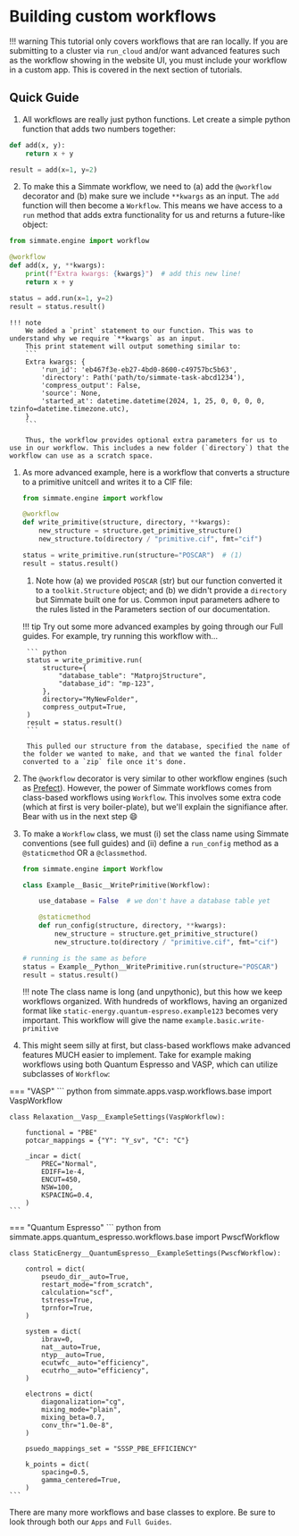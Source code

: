 
# Building custom workflows

!!! warning
    This tutorial only covers workflows that are ran locally. If you are submitting to a cluster via `run_cloud` and/or want advanced features such as the workflow showing in the website UI, you must include your workflow in a custom app. This
    is covered in the next section of tutorials.

## Quick Guide

1. All workflows are really just python functions. Let create a simple python function that adds two numbers together:
```python
def add(x, y):
    return x + y

result = add(x=1, y=2)
```

2. To make this a Simmate workflow, we need to (a) add the `@workflow` decorator and (b) make sure we include `**kwargs` as an input. The `add` function will then become a `Workflow`. This means we have access to a `run` method that adds extra functionality for us and returns a future-like object:
```python
from simmate.engine import workflow

@workflow
def add(x, y, **kwargs):
    print(f"Extra kwargs: {kwargs}")  # add this new line!
    return x + y

status = add.run(x=1, y=2)
result = status.result()
```

    !!! note
        We added a `print` statement to our function. This was to understand why we require `**kwargs` as an input.
        This print statement will output something similar to:
        ```
        Extra kwargs: {
            'run_id': 'eb467f3e-eb27-4bd0-8600-c49757bc5b63',
            'directory': Path('path/to/simmate-task-abcd1234'),
            'compress_output': False,
            'source': None,
            'started_at': datetime.datetime(2024, 1, 25, 0, 0, 0, 0, tzinfo=datetime.timezone.utc),
        }
        ```

        Thus, the workflow provides optional extra parameters for us to use in our workflow. This includes a new folder (`directory`) that the workflow can use as a scratch space.


1. As more advanced example, here is a workflow that converts a structure to a primitive unitcell and writes it to a CIF file:
    ``` python
    from simmate.engine import workflow

    @workflow
    def write_primitive(structure, directory, **kwargs):
        new_structure = structure.get_primitive_structure()
        new_structure.to(directory / "primitive.cif", fmt="cif")

    status = write_primitive.run(structure="POSCAR")  # (1)
    result = status.result()
    ```

    1. Note how (a) we provided `POSCAR` (str) but our function converted it to a `toolkit.Structure` object; and (b) we didn't provide a `directory` but Simmate built one for us. Common input parameters adhere to the rules listed in the Parameters section of our documentation.

    !!! tip
        Try out some more advanced examples by going through our Full guides. For example, try running this workflow with...

        ``` python
        status = write_primitive.run(
            structure={
                "database_table": "MatprojStructure",
                "database_id": "mp-123",
            },
            directory="MyNewFolder",
            compress_output=True,
        )
        result = status.result()
        ```

        This pulled our structure from the database, specified the name of the folder we wanted to make, and that we wanted the final folder converted to a `zip` file once it's done.

2. The `@workflow` decorator is very similar to other workflow engines (such as [Prefect](https://www.prefect.io/)). However, the power of Simmate workflows comes from class-based workflows using `Workflow`. This involves some extra code (which at first is very boiler-plate), but we'll explain the signifiance after. Bear with us in the next step :smile:

3. To make a `Workflow` class, we must (i) set the class name using Simmate conventions (see full guides) and (ii) define a `run_config` method as a `@staticmethod` OR a `@classmethod`.
    ``` python
    from simmate.engine import Workflow

    class Example__Basic__WritePrimitive(Workflow):

        use_database = False  # we don't have a database table yet

        @staticmethod
        def run_config(structure, directory, **kwargs):
            new_structure = structure.get_primitive_structure()
            new_structure.to(directory / "primitive.cif", fmt="cif")
    
    # running is the same as before
    status = Example__Python__WritePrimitive.run(structure="POSCAR")
    result = status.result()
    ```

    !!! note
        The class name is long (and unpythonic), but this how we keep workflows organized. With hundreds of workflows, having an organized format like `static-energy.quantum-espreso.example123` becomes very important. This workflow will give the name `example.basic.write-primitive`

4. This might seem silly at first, but class-based workflows make advanced features MUCH easier to implement. Take for example making workflows using both Quantum Espresso and VASP, which can utilize subclasses of `Workflow`:

=== "VASP"
    ``` python
    from simmate.apps.vasp.workflows.base import VaspWorkflow

    class Relaxation__Vasp__ExampleSettings(VaspWorkflow):

        functional = "PBE"
        potcar_mappings = {"Y": "Y_sv", "C": "C"}

        _incar = dict(
            PREC="Normal",
            EDIFF=1e-4,
            ENCUT=450,
            NSW=100,
            KSPACING=0.4,
        )
    ```

=== "Quantum Espresso"
    ``` python
    from simmate.apps.quantum_espresso.workflows.base import PwscfWorkflow


    class StaticEnergy__QuantumEspresso__ExampleSettings(PwscfWorkflow):

        control = dict(
            pseudo_dir__auto=True,
            restart_mode="from_scratch",
            calculation="scf",
            tstress=True,
            tprnfor=True,
        )

        system = dict(
            ibrav=0,
            nat__auto=True,
            ntyp__auto=True,
            ecutwfc__auto="efficiency",
            ecutrho__auto="efficiency",
        )

        electrons = dict(
            diagonalization="cg",
            mixing_mode="plain",
            mixing_beta=0.7,
            conv_thr="1.0e-8",
        )

        psuedo_mappings_set = "SSSP_PBE_EFFICIENCY"

        k_points = dict(
            spacing=0.5,
            gamma_centered=True,
        )
    ```

There are many more workflows and base classes to explore. Be sure to look through both our `Apps` and `Full Guides`.
